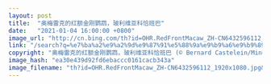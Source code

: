 ```yaml
---
layout: post
title:  "奥梅雷克的红额金刚鹦鹉，玻利维亚科恰班巴"
date:   "2021-01-04 16:00:00 +0800"
image_url: "http://cn.bing.com/th?id=OHR.RedFrontMacaw_ZH-CN6432596112_1920x1080.jpg&rf=LaDigue_1920x1080.jpg&pid=hp"
link: "/search?q=%e7%ba%a2%e9%a2%9d%e9%87%91%e5%88%9a%e9%b9%a6%e9%b9%89&form=hpcapt&mkt=zh-cn"
copyright: "奥梅雷克的红额金刚鹦鹉，玻利维亚科恰班巴 (© Bernard Castelein/Minden Pictures)"
image_hash: "ea30e439d92fd6ebaccc0161cacb343a"
image_filename: "th?id=OHR.RedFrontMacaw_ZH-CN6432596112_1920x1080.jpg&rf=LaDigue_1920x1080.jpg&pid=hp"
---
```

